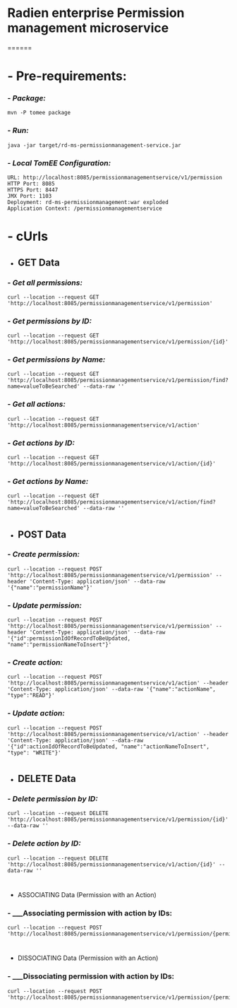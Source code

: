 # Radien enterprise Permission management microservice
======

# - Pre-requirements:

### - ___Package:___
    mvn -P tomee package

### - ___Run:___
    java -jar target/rd-ms-permissionmanagement-service.jar

### - ___Local TomEE Configuration:___
    URL: http://localhost:8085/permissionmanagementservice/v1/permission
    HTTP Port: 8085
    HTTPS Port: 8447
    JMX Port: 1103
    Deployment: rd-ms-permissionmanagement:war exploded
    Application Context: /permissionmanagementservice

#
# - cUrls

* GET Data
  ------
### - ___Get all permissions:___
    curl --location --request GET 'http://localhost:8085/permissionmanagementservice/v1/permission'
### - ___Get permissions by ID:___
    curl --location --request GET 'http://localhost:8085/permissionmanagementservice/v1/permission/{id}'
### - ___Get permissions by Name:___
    curl --location --request GET 'http://localhost:8085/permissionmanagementservice/v1/permission/find?name=valueToBeSearched' --data-raw ''

### - ___Get all actions:___
    curl --location --request GET 'http://localhost:8085/permissionmanagementservice/v1/action'
### - ___Get actions by ID:___
    curl --location --request GET 'http://localhost:8085/permissionmanagementservice/v1/action/{id}'
### - ___Get actions by Name:___
    curl --location --request GET 'http://localhost:8085/permissionmanagementservice/v1/action/find?name=valueToBeSearched' --data-raw ''

#
* POST Data
  ------
### - ___Create permission:___
    curl --location --request POST 'http://localhost:8085/permissionmanagementservice/v1/permission' --header 'Content-Type: application/json' --data-raw '{"name":"permissionName"}'

### - ___Update permission:___
    curl --location --request POST 'http://localhost:8085/permissionmanagementservice/v1/permission' --header 'Content-Type: application/json' --data-raw '{"id":permissionIdOfRecordToBeUpdated, "name":"permissionNameToInsert"}'


### - ___Create action:___
    curl --location --request POST 'http://localhost:8085/permissionmanagementservice/v1/action' --header 'Content-Type: application/json' --data-raw '{"name":"actionName", "type":"READ"}'

### - ___Update action:___
    curl --location --request POST 'http://localhost:8085/permissionmanagementservice/v1/action' --header 'Content-Type: application/json' --data-raw '{"id":actionIdOfRecordToBeUpdated, "name":"actionNameToInsert", "type": "WRITE"}'


#
* DELETE Data
  ------
### - ___Delete permission by ID:___
    curl --location --request DELETE 'http://localhost:8085/permissionmanagementservice/v1/permission/{id}' --data-raw ''

### - ___Delete action by ID:___
    curl --location --request DELETE 'http://localhost:8085/permissionmanagementservice/v1/action/{id}' --data-raw ''


#
* ASSOCIATING Data (Permission with an Action)
### - ___Associating permission with action by IDs:
    curl --location --request POST 'http://localhost:8085/permissionmanagementservice/v1/permission/{permissionId}/association/{actionId}'

#
* DISSOCIATING Data (Permission with an Action)
### - ___Dissociating permission with action by IDs:
    curl --location --request POST 'http://localhost:8085/permissionmanagementservice/v1/permission/{permissionId}/dissociation'
